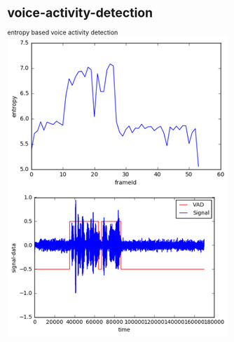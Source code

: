 # voice-activity-detection
entropy based voice activity detection
![Image Text](https://github.com/lemnzhou/voice-activity-detection/blob/master/entropys.png)
![Image Text](https://github.com/lemnzhou/voice-activity-detection/blob/master/vad.png)
